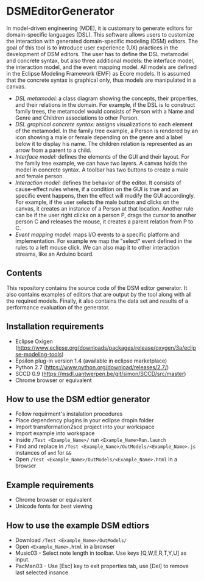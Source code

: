 # DSMEditorGenerator
In model-driven engineering (MDE), it is customary to generate editors for domain-specific languages (DSL).
This software allows users to customize the interaction with generated domain-specific modeling (DSM) editors.
The goal of this tool is to introduce user experience (UX) practices in the development of DSM editors.
The user has to define the DSL metamodel and concrete syntax, but also three additional models: the interface model, the interaction model, and the event mapping model.
All models are defined in the Eclipse Modeling Framework (EMF) as Ecore models.
It is assumed that the concrete syntax is graphical only, thus models are manipulated in a canvas.

* *DSL metamodel:* a class diagram showing the concepts, their properties, and their relations in the domain. For example, if the DSL is to construct family trees, the metamodel would consists of Person with a Name and Genre and Children associations to other Person.
* *DSL graphical concrete syntax:* assigns visualizations to each element of the metamodel. In the family tree example, a Person is rendered by an icon showing a male or female depending on the genre and a label below it to display his name. The children relation is represented as an arrow from a parent to a child.
* *Interface model:* defines the elements of the GUI and their layout. For the family tree example, we can have two layers. A canvas holds the model in concrete syntax. A toolbar has two buttons to create a male and female person.
* *Interaction model:* defines the behavior of the editor. It consists of cause-effect rules where, if a condition on the GUI is true and an specific event happens, then the effect will modify the GUI accordingly. For example, if the user selects the male button and clicks on the canvas, it creates an instance of a Person at that location. Another rule can be if the user right clicks on a person P, drags the cursor to another person C and releases the mouse, it creates a parent relation from P to C.
* *Event mapping model:* maps I/O events to a specific platform and implementation. For example we map the "select" event defined in the rules to a left mouse click. We can also map it to other interaction streams, like an Arduino board.


## Contents
This repository contains the source code of the DSM editor generator. It also contains examples of editors that are output by the tool along with all the required models. Finally, it also contains the data set and results of a performance evaluation of the generator.


## Installation requirements
* Eclipse Oxigen (https://www.eclipse.org/downloads/packages/release/oxygen/3a/eclipse-modeling-tools)
* Epsilon plug-in version 1.4 (available in eclipse marketplace)
* Python 2.7 (https://www.python.org/download/releases/2.7/)
* SCCD 0.9 (https://msdl.uantwerpen.be/git/simon/SCCD/src/master)
* Chrome browser or equivalent

## How to use the DSM edtior generator
* Follow requirment's instalation procedures
* Place dependency plugins in your eclipse dropin folder
* Import transformation2scd project into your workspace
* Import example into workspace
* Inside `/Test <Example_Name>/` run `<Example_Name>Run.launch`
* Find and replace in `/Test <Example_Name>/OutModels/<Example_Name>.js` instances of `and` for `&&`
* Open `/Test <Example_Name>/OutModels/<Example_Name>.html` in a browser

## Example requirements
* Chrome browser or equivalent
* Unicode fonts for best viewing

## How to use the example DSM edtiors
* Download `/Test <Example_Name>/OutModels/`
* Open `<Example_Name>.html` in a browser
* Music03 - Select note length in toolbar. Use keys [Q,W,E,R,T,Y,U] as input.
* PacMan03 - Use [Esc] key to exit properties tab, use [Del] to remove last selected insance
